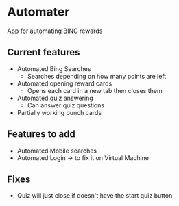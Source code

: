 # Automater
App for automating BING rewards 

## Current features
- Automated Bing Searches
	- Searches depending on how many points are left
- Automated opening reward cards
	- Opens each card in a new tab then closes them
- Automated quiz answering
	- Can answer quiz questions 
- Partially working punch cards
  
## Features to add
- Automated Mobile searches
- Automated Login -> to fix it on Virtual Machine

## Fixes
- Quiz will just close if doesn't have the start quiz button

